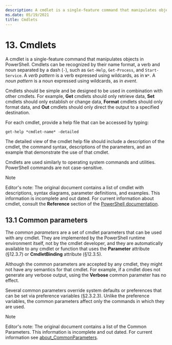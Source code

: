 ```yaml
---
description: A cmdlet is a single-feature command that manipulates objects in PowerShell. Cmdlets can be recognized by their name format, a verb and noun separated by a dash.
ms.date: 05/19/2021
title: Cmdlets
---
```

# 13. Cmdlets

A cmdlet is a single-feature command that manipulates objects in PowerShell. Cmdlets can be
recognized by their name format, a verb and noun separated by a dash (`-`), such as `Get-Help`,
`Get-Process`, and `Start-Service`. A *verb pattern* is a verb expressed using wildcards, as
in `W*`. A *noun pattern* is a noun expressed using wildcards, as in *event*.

Cmdlets should be simple and be designed to be used in combination with other cmdlets. For example,
**Get** cmdlets should only retrieve data, **Set** cmdlets should only establish or change data,
**Format** cmdlets should only format data, and **Out** cmdlets should only direct the output to a
specified destination.

For each cmdlet, provide a help file that can be accessed by typing:

`get-help *cmdlet-name* -detailed`

The detailed view of the cmdlet help file should include a description of the cmdlet, the command
syntax, descriptions of the parameters, and an example that demonstrate the use of that cmdlet.

Cmdlets are used similarly to operating system commands and utilities. PowerShell commands are not
case-sensitive.

> [!NOTE]
> Editor's note: The original document contains a list of cmdlet with descriptions, syntax diagrams,
> parameter definitions, and examples. This information is incomplete and out dated. For current
> information about cmdlet, consult the **Reference** section of the
> [PowerShell documentation](/powershell/scripting/overview).

## 13.1 Common parameters

The *common parameters* are a set of cmdlet parameters that can be used with any cmdlet. They are
implemented by the PowerShell runtime environment itself, not by the cmdlet developer, and they are
automatically available to any cmdlet or function that uses the **Parameter** attribute (§12.3.7) or
**CmdletBinding** attribute (§12.3.5).

Although the common parameters are accepted by any cmdlet, they might not have any semantics for
that cmdlet. For example, if a cmdlet does not generate any verbose output, using the **Verbose**
common parameter has no effect.

Several common parameters override system defaults or preferences that can be set via preference
variables (§2.3.2.3). Unlike the preference variables, the common parameters affect only the
commands in which they are used.

> [!NOTE]
> Editor's note: The original document contains a list of the Common Parameters. This information is
> incomplete and out dated. For current information see
> [about_CommonParameters](/powershell/module/microsoft.powershell.core/about/about_commonparameters).

